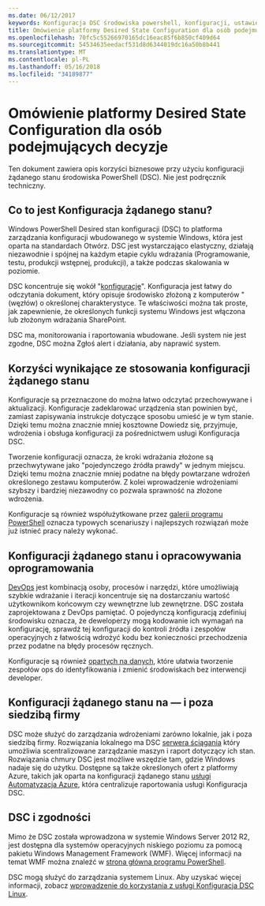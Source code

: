 ```yaml
---
ms.date: 06/12/2017
keywords: Konfiguracja DSC środowiska powershell, konfiguracji, ustawienia
title: Omówienie platformy Desired State Configuration dla osób podejmujących decyzje
ms.openlocfilehash: 70fc5c55266970165dc16eac85f6b850cf409d64
ms.sourcegitcommit: 54534635eedacf531d8d6344019dc16a50b8b441
ms.translationtype: MT
ms.contentlocale: pl-PL
ms.lasthandoff: 05/16/2018
ms.locfileid: "34189877"
---
```

# <a name="desired-state-configuration-overview-for-decision-makers"></a>Omówienie platformy Desired State Configuration dla osób podejmujących decyzje

Ten dokument zawiera opis korzyści biznesowe przy użyciu konfiguracji żądanego stanu środowiska PowerShell (DSC). Nie jest podręcznik techniczny.

## <a name="what-is-desired-state-configuration"></a>Co to jest Konfiguracja żądanego stanu?

Windows PowerShell Desired stan konfiguracji (DSC) to platforma zarządzania konfiguracji wbudowanego w systemie Windows, która jest oparta na standardach Otwórz. DSC jest wystarczająco elastyczny, działają niezawodnie i spójnej na każdym etapie cyklu wdrażania (Programowanie, testu, produkcji wstępnej, produkcji), a także podczas skalowania w poziomie.

DSC koncentruje się wokół "[konfiguracje](https://msdn.microsoft.com/powershell/dsc/configurations)".
Konfiguracja jest łatwy do odczytania dokument, który opisuje środowisko złożoną z komputerów "(węzłów) o określonej charakterystyce.
Te właściwości można tak proste, jak zapewnienie, że określonych funkcji systemu Windows jest włączona lub złożonym wdrażania SharePoint.

DSC ma, monitorowania i raportowania wbudowane.
Jeśli system nie jest zgodne, DSC można Zgłoś alert i działania, aby naprawić system.

## <a name="benefits-of-using-desired-state-configuration"></a>Korzyści wynikające ze stosowania konfiguracji żądanego stanu

Konfiguracje są przeznaczone do można łatwo odczytać przechowywane i aktualizacji.
Konfiguracje zadeklarować urządzenia stan powinien być, zamiast zapisywania instrukcje dotyczące sposobu umieść je w tym stanie.
Dzięki temu można znacznie mniej kosztowne Dowiedz się, przyjmuje, wdrożenia i obsługa konfiguracji za pośrednictwem usługi Konfiguracja DSC.

Tworzenie konfiguracji oznacza, że kroki wdrażania złożone są przechwytywane jako "pojedynczego źródła prawdy" w jednym miejscu.
Dzięki temu można znacznie mniej podatne na błędy powtarzane wdrożeń określonego zestawu komputerów.
Z kolei wprowadzenie wdrożeniami szybszy i bardziej niezawodny co pozwala sprawność na złożone wdrożenia.

Konfiguracje są również współużytkowane przez [galerii programu PowerShell](https://powershellgallery.com) oznacza typowych scenariuszy i najlepszych rozwiązań może już istnieć pracy należy wykonać.


## <a name="desired-state-configuration-and-devops"></a>Konfiguracji żądanego stanu i opracowywania oprogramowania

[DevOps](http://blogs.technet.com/b/ashleymcglone/archive/2015/11/20/devops-for-n00bs-ie-windows-people.aspx) jest kombinacją osoby, procesów i narzędzi, które umożliwiają szybkie wdrażanie i iteracji koncentruje się na dostarczaniu wartość użytkownikom końcowym czy wewnętrzne lub zewnętrzne.
DSC została zaprojektowana z DevOps pamiętać.
O pojedynczą konfiguracją zdefiniuj środowisku oznacza, że deweloperzy mogą kodowanie ich wymagań na konfigurację, sprawdź tej konfiguracji do kontroli źródła i zespołów operacyjnych z łatwością wdrożyć kodu bez konieczności przechodzenia przez podatne na błędy procesów ręcznych.

Konfiguracje są również [opartych na danych](https://msdn.microsoft.com/powershell/dsc/configdata), które ułatwia tworzenie zespołów ops do identyfikowania i zmienić środowiskach bez interwencji developer.

## <a name="desired-state-configuration-on--and-off-premises"></a>Konfiguracji żądanego stanu na — i poza siedzibą firmy

DSC może służyć do zarządzania wdrożeniami zarówno lokalnie, jak i poza siedzibą firmy.
Rozwiązania lokalnego ma DSC [serwera ściągania](https://msdn.microsoft.com/powershell/dsc/pullserver) który umożliwia scentralizowane zarządzanie maszyn i raport dotyczący ich stan.
Rozwiązania chmury DSC jest możliwe wszędzie tam, gdzie Windows nadaje się do użytku.
Dostępne są także określonych ofert z platformy Azure, takich jak oparta na konfiguracji żądanego stanu [usługi Automatyzacja Azure](https://azure.microsoft.com/en-us/documentation/services/automation/), która centralizuje raportowania usługi Konfiguracja DSC.

## <a name="dsc-and-compatibility"></a>DSC i zgodności

Mimo że DSC została wprowadzona w systemie Windows Server 2012 R2, jest dostępna dla systemów operacyjnych niskiego poziomu za pomocą pakietu Windows Management Framework (WMF).
Więcej informacji na temat WMF można znaleźć w [strona główna programu PowerShell](https://msdn.microsoft.com/en-us/powershell/).

DSC mogą służyć do zarządzania systemem Linux. Aby uzyskać więcej informacji, zobacz [wprowadzenie do korzystania z usługi Konfiguracja DSC Linux](https://msdn.microsoft.com/en-us/powershell/dsc/lnxgettingstarted).